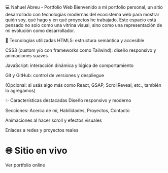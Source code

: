 💻 Nahuel Abreu - Portfolio Web
Bienvenido a mi portfolio personal, un sitio desarrollado con tecnologías modernas del ecosistema web para mostrar quién soy, qué hago y en qué proyectos he trabajado. Este espacio está pensado no solo como una vitrina visual, sino como una representación de mi evolución como desarrollador.

🚀 Tecnologías utilizadas
HTML5: estructura semántica y accesible

CSS3 (custom y/o con frameworks como Tailwind): diseño responsivo y animaciones suaves

JavaScript: interacción dinámica y lógica de comportamiento

Git y GitHub: control de versiones y despliegue

(Opcional: si usás algo más como React, GSAP, ScrollReveal, etc., también lo agregamos)

✨ Características destacadas
Diseño responsivo y moderno

Secciones: Acerca de mí, Habilidades, Proyectos, Contacto

Animaciones al hacer scroll y efectos visuales

Enlaces a redes y proyectos reales

# 🌐 Sitio en vivo
Ver portfolio online
